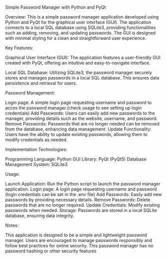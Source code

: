 Simple Password Manager with Python and PyQt

Overview:
This is a simple password manager application developed using Python and PyQt for the graphical user interface (GUI). The application connects to a local SQL database using SQLite3, providing functionalities such as adding, removing, and updating passwords. The GUI is designed with minimal styling for a clean and straightforward user experience.

Key Features:

Graphical User Interface (GUI): The application features a user-friendly GUI created with PyQt, offering an intuitive and easy-to-navigate interface.

Local SQL Database: Utilizing SQLite3, the password manager securely stores and manages passwords in a local SQL database. This ensures data persistence and retrieval for users.



Password Management:

Login page: A simple login page requesting username and password to acces the password manager.(check usage to see setting up login credentials)
Add Passwords: Users can easily add new passwords to the manager, providing details such as the website, username, and password.
Remove Passwords: Passwords that are no longer needed can be removed from the database, enhancing data management.
Update Functionality: Users have the ability to update existing passwords, allowing them to modify credentials as needed.


Implementation Technologies:

Programming Language: Python
GUI Library: PyQt (PyQt5)
Database Management System: SQLite3

Usage:

Launch Application: Run the Python script to launch the password manager application.
Login page: A login page requesting username and password (login credentials can be set in the .env file)
Add Passwords: Easily add new passwords by providing necessary details.
Remove Passwords: Delete passwords that are no longer required.
Update Credentials: Modify existing passwords when needed.
Storage: Passwords are  stored in a local SQLite database, ensuring data integrity.

Notes:

This application is designed to be a simple and lightweight password manager.
Users are encouraged to manage passwords responsibly and follow best practices for online security.
This password manager has no password hashing or other security features




